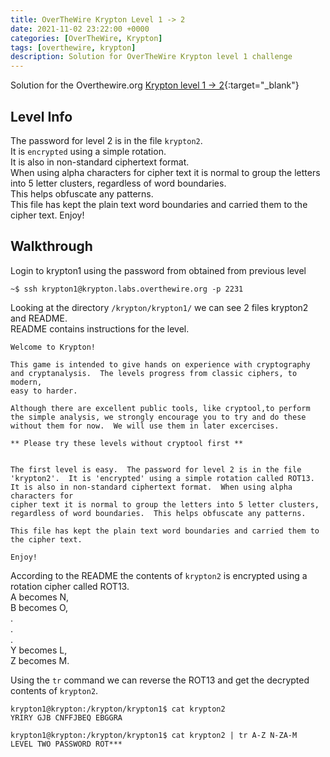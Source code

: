 ```yaml
---
title: OverTheWire Krypton Level 1 -> 2
date: 2021-11-02 23:22:00 +0000
categories: [OverTheWire, Krypton]
tags: [overthewire, krypton]
description: Solution for OverTheWire Krypton level 1 challenge
---
```


Solution for the Overthewire.org [Krypton level 1 -> 2](https://overthewire.org/wargames/krypton/krypton1.html){:target="\_blank"}

## Level Info  

The password for level 2 is in the file `krypton2`.  
It is `encrypted` using a simple rotation.  
It is also in non-standard ciphertext format.  
When using alpha characters for cipher text it is normal to group the letters into 5 letter clusters, regardless of word boundaries.  
This helps obfuscate any patterns.  
This file has kept the plain text word boundaries and carried them to the cipher text. Enjoy!

## Walkthrough

Login to krypton1 using the password from obtained from previous level

```ssh
~$ ssh krypton1@krypton.labs.overthewire.org -p 2231
```

Looking at the directory `/krypton/krypton1/` we can see 2 files krypton2 and README.  
README contains instructions for the level.

```text
Welcome to Krypton!

This game is intended to give hands on experience with cryptography
and cryptanalysis.  The levels progress from classic ciphers, to modern,
easy to harder.

Although there are excellent public tools, like cryptool,to perform
the simple analysis, we strongly encourage you to try and do these
without them for now.  We will use them in later excercises.

** Please try these levels without cryptool first **


The first level is easy.  The password for level 2 is in the file
'krypton2'.  It is 'encrypted' using a simple rotation called ROT13.
It is also in non-standard ciphertext format.  When using alpha characters for
cipher text it is normal to group the letters into 5 letter clusters,
regardless of word boundaries.  This helps obfuscate any patterns.

This file has kept the plain text word boundaries and carried them to
the cipher text.

Enjoy!
```

According to the README the contents of `krypton2` is encrypted using a rotation cipher called ROT13.  
A becomes N,  
B becomes O,  
    .  
    .  
    .  
Y becomes L,  
Z becomes M.

Using the `tr` command we can reverse the ROT13 and get the decrypted contents of `krypton2`.

```console
krypton1@krypton:/krypton/krypton1$ cat krypton2
YRIRY GJB CNFFJBEQ EBGGRA

krypton1@krypton:/krypton/krypton1$ cat krypton2 | tr A-Z N-ZA-M
LEVEL TWO PASSWORD ROT***
```
